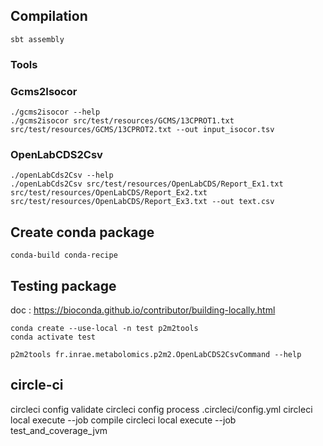 ## Compilation

``` 
sbt assembly
```
### Tools

### Gcms2Isocor

``` 
./gcms2isocor --help
./gcms2isocor src/test/resources/GCMS/13CPROT1.txt src/test/resources/GCMS/13CPROT2.txt --out input_isocor.tsv
```

### OpenLabCDS2Csv

```
./openLabCds2Csv --help
./openLabCds2Csv src/test/resources/OpenLabCDS/Report_Ex1.txt src/test/resources/OpenLabCDS/Report_Ex2.txt src/test/resources/OpenLabCDS/Report_Ex3.txt --out text.csv
```

## Create conda package

```
conda-build conda-recipe
```

## Testing package

doc : https://bioconda.github.io/contributor/building-locally.html


``` 
conda create --use-local -n test p2m2tools
conda activate test
```

```
p2m2tools fr.inrae.metabolomics.p2m2.OpenLabCDS2CsvCommand --help
```


## circle-ci

circleci config validate
circleci config process .circleci/config.yml
circleci local execute --job compile
circleci local execute --job test_and_coverage_jvm

